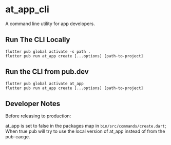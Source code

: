 # at_app_cli

A command line utility for app developers.

## Run The CLI Locally

```
flutter pub global activate -s path .
flutter pub run at_app create [...options] [path-to-project]
```

## Run the CLI from pub.dev

```
flutter pub global activate at_app
flutter pub run at_app create [...options] [path-to-project]
```

## Developer Notes

Before releasing to production:

at_app is set to false in the packages map in `bin/src/commands/create.dart`;
When true pub will try to use the local version of at_app instead of from the pub-cacge.
